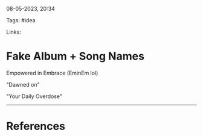 08-05-2023, 20:34

Tags: #idea 

Links: 

# Fake Album + Song Names

Empowered in Embrace (EminEm lol)

"Dawned on"

"Your Daily Overdose"



---
# References